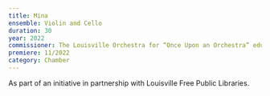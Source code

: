 ```yaml
---
title: Mina
ensemble: Violin and Cello
duration: 30
year: 2022
commissioner: The Louisville Orchestra for “Once Upon an Orchestra” education
premiere: 11/2022
category: Chamber
---
```


As part of an initiative in partnership with Louisville Free Public Libraries.
